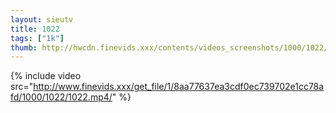 ```yaml
--- 
layout: sieutv
title: 1022
tags: ["1k"]
thumb: http://hwcdn.finevids.xxx/contents/videos_screenshots/1000/1022/preview.mp4.jpg
---
```

{% include video src="http://www.finevids.xxx/get_file/1/8aa77637ea3cdf0ec739702e1cc78afd/1000/1022/1022.mp4/" %} 
